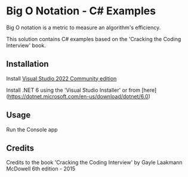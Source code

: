 # Big O Notation - C# Examples

Big O notation is a metric to measure an algorithm's efficiency.

This solution contains C# examples based on the 'Cracking the Coding Interview' book.

## Installation

Install [Visual Studio 2022 Community edition](https://visualstudio.microsoft.com/es/vs/community/)

Install .NET 6 using the 'Visual Studio Installer' or from [here] (https://dotnet.microsoft.com/en-us/download/dotnet/6.0)

## Usage

Run the Console app

## Credits
Credits to the book 'Cracking the Coding Interview' by Gayle Laakmann McDowell
6th edition - 2015